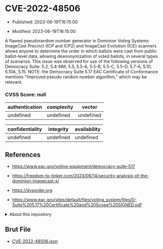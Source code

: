 # CVE-2022-48506

- Published: 2023-06-19T16:15:00

- Modified: 2023-06-19T16:15:00

A flawed pseudorandom number generator in Dominion Voting Systems ImageCast Precinct (ICP and ICP2) and ImageCast Evolution (ICE) scanners allows anyone to determine the order in which ballots were cast from public ballot-level data, allowing deanonymization of voted ballots, in several types of scenarios. This issue was observed for use of the following versions of Democracy Suite: 5.2, 5.4-NM, 5.5, 5.5-A, 5.5-B, 5.5-C, 5.5-D, 5.7-A, 5.10, 5.10A, 5.15. NOTE: the Democracy Suite 5.17 EAC Certificate of Conformance mentions "Improved pseudo random number algorithm," which may be relevant.

### CVSS Score: **null**

| authentication | complexity | vector |
| --- | --- | --- |
| undefined | undefined | undefined |

| confidentiality | integrity | availability |
| --- | --- | --- |
| undefined | undefined | undefined |

## References

* https://www.eac.gov/voting-equipment/democracy-suite-517

* https://freedom-to-tinker.com/2023/06/14/security-analysis-of-the-dominion-imagecast-x/

* https://dvsorder.org

* https://www.eac.gov/sites/default/files/voting_system/files/D-Suite%205.17%20Certificate%20and%20Scope%20SIGNED.pdf

<details>
<summary>About this repository</summary> 

  This repository is part of the project [Live Hack CVE](https://github.com/Live-Hack-CVE). Main website can be found [www.live-hack.org](https://www.live-hack.org) 
  
  Made by [Sn0wAlice](https://github.com/Sn0wAlice) for the people that care about security and need to have a feed of the latest CVEs. Hope you enjoy it, don't forget to star the repo and follow me on [Twitter](https://twitter.com/Sn0wAlice) and [Github](https://github.com/Sn0wAlice). And that is my [personnal website](https://www.alice-snow.me/)

  - [Home Page](https://github.com/Live-Hack-CVE)
  - [Framework](https://github.com/Live-Hack-CVE/cve-framework)
  - [CVE database](https://github.com/Live-Hack-CVE/full_database)
  - [Changelog](https://github.com/Live-Hack-CVE/Changelog)
</details>

## Brut File

* [CVE-2022-48506.json](https://raw.githubusercontent.com/Live-Hack-CVE/full_database/main/cves/2022/CVE-2022-48506.json)

